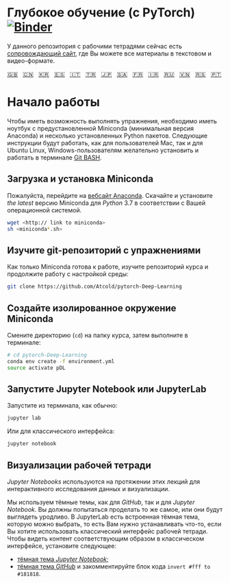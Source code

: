 <!-- # Deep Learning (with PyTorch) [![Binder](https://mybinder.org/badge_logo.svg)](https://mybinder.org/v2/gh/Atcold/pytorch-Deep-Learning/master) -->

# Глубокое обучение (с PyTorch) [![Binder](https://mybinder.org/badge_logo.svg)](https://mybinder.org/v2/gh/Atcold/pytorch-Deep-Learning/master)

<!-- This notebook repository now has a [companion website](https://atcold.github.io/pytorch-Deep-Learning/), where all the course material can be found in video and textual format. -->

У данного репозитория с рабочими тетрадями сейчас есть [сопровождающий сайт](https://atcold.github.io/pytorch-Deep-Learning/ru), где Вы можете все материалы в текстовом и видео-формате.


<!-- English - Mandarin - Korean - Spanish - Italian - Turkish - Japanese - Arabic - French - Farsi - Russian - Vietnamese - Serbian - Portuguese -->
[🇬🇧](https://github.com/Atcold/pytorch-Deep-Learning/blob/master/README.md) &nbsp; [🇨🇳](https://github.com/Atcold/pytorch-Deep-Learning/blob/master/docs/zh/README-ZH.md) &nbsp; [🇰🇷](https://github.com/Atcold/pytorch-Deep-Learning/blob/master/docs/ko/README-KO.md) &nbsp; [🇪🇸](https://github.com/Atcold/pytorch-Deep-Learning/blob/master/docs/es/README-ES.md) &nbsp; [🇮🇹](https://github.com/Atcold/pytorch-Deep-Learning/blob/master/docs/it/README-IT.md) &nbsp; [🇹🇷](https://github.com/Atcold/pytorch-Deep-Learning/blob/master/docs/tr/README-TR.md) &nbsp; [🇯🇵](https://github.com/Atcold/pytorch-Deep-Learning/blob/master/docs/ja/README-JA.md) &nbsp; [🇸🇦](https://github.com/Atcold/pytorch-Deep-Learning/blob/master/docs/ar/README-AR.md) &nbsp; [🇫🇷](https://github.com/Atcold/pytorch-Deep-Learning/blob/master/docs/fr/README-FR.md) &nbsp; [🇮🇷](https://github.com/Atcold/pytorch-Deep-Learning/blob/master/docs/fa/README-FA.md) &nbsp; [🇷🇺](https://github.com/Atcold/pytorch-Deep-Learning/blob/master/docs/ru/README-RU.md) &nbsp; [🇻🇳](https://github.com/Atcold/pytorch-Deep-Learning/blob/master/docs/vi/README-VI.md) &nbsp; [🇷🇸](https://github.com/Atcold/pytorch-Deep-Learning/blob/master/docs/sr/README-SR.md) &nbsp; [🇵🇹](https://github.com/Atcold/pytorch-Deep-Learning/blob/master/docs/pt/README-PT.md)

<!-- # Getting started -->

# Начало работы

<!-- To be able to follow the exercises, you are going to need a laptop with Miniconda (a minimal version of Anaconda) and several Python packages installed.
The following instruction would work as is for Mac or Ubuntu Linux users, Windows users would need to install and work in the [Git BASH](https://gitforwindows.org/) terminal. -->

Чтобы иметь возможность выполнять упражнения, необходимо иметь ноутбук с предустановленной Miniconda (минимальная версия Anaconda) и несколько установленных Python пакетов.
Следующие инструкции будут работать, как для пользователей Mac, так и для Ubuntu Linux, Windows-пользователям желательно установить и работать в терминале [Git BASH](https://gitforwindows.org/).

<!-- ## Download and install Miniconda -->

## Загрузка и установка Miniconda

<!-- Please go to the [Anaconda website](https://conda.io/miniconda.html).
Download and install *the latest* Miniconda version for *Python* 3.7 for your operating system.

```bash
wget <http:// link to miniconda>
sh <miniconda*.sh>
``` -->

Пожалуйста, перейдите на [вебсайт Anaconda](https://conda.io/miniconda.html).
Скачайте и установите *the latest* версию Miniconda для *Python* 3.7 в соответствии с Вашей операционной системой.

```bash
wget <http:// link to miniconda>
sh <miniconda*.sh>
```

<!-- ## Check-out the git repository with the exercise -->

## Изучите git-репозиторий с упражнениями

Как только Miniconda готова к работе, изучите репозиторий курса и продолжите работу с настройкой среды:

```bash
git clone https://github.com/Atcold/pytorch-Deep-Learning
```


<!-- ## Create isolated Miniconda environment -->

## Создайте изолированное окружение Miniconda

<!-- Change directory (`cd`) into the course folder, then type:

```bash
# cd pytorch-Deep-Learning
conda env create -f environment.yml
source activate pDL
``` -->

Смените директорию (`cd`) на папку курса, затем выполните в терминале:

```bash
# cd pytorch-Deep-Learning
conda env create -f environment.yml
source activate pDL
```


<!-- ## Start Jupyter Notebook or JupyterLab -->
## Запустите Jupyter Notebook или JupyterLab

<!-- Start from terminal as usual:

```bash
jupyter lab
```

Or, for the classic interface:

```bash
jupyter notebook
``` -->

Запустите из терминала, как обычно:

```bash
jupyter lab
```

Или для классического интерфейса:

```bash
jupyter notebook
```

<!-- ## Notebooks visualisation -->
## Визуализации рабочей тетради

<!-- *Jupyter Notebooks* are used throughout these lectures for interactive data exploration and visualisation.

We use dark styles for both *GitHub* and *Jupyter Notebook*.
You should try to do the same, or they will look ugly.
JupyterLab has a built-in selectable dark theme, so you only need to install something if you want to use the classic notebook interface.
To see the content appropriately in the classic interface install the following: -->

*Jupyter Notebooks* используются на протяжении этих лекций для интерактивного исследования данных и визуализации.

Мы используем тёмные темы, как для *GitHub*, так и для *Jupyter Notebook*.
Вы должны попытаться проделать то же самое, или они будут выглядеть уродливо.
В JupyterLab есть встроенная тёмная тема, которую можно выбрать, то есть Вам нужно устанавливать что-то, если Вы хотите использовать классический интерфейс рабочей тетради.
Чтобы видеть контент соответствующим образом в классическом интерфейсе, установите следующее:

 - [тёмная тема *Jupyter Notebook*](https://userstyles.org/styles/153443/jupyter-notebook-dark);
 - [тёмная тема *GitHub*](https://userstyles.org/styles/37035/github-dark) и закомментируйте блок кода `invert #fff to #181818`.
